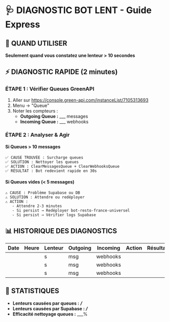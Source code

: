 # 🩺 DIAGNOSTIC BOT LENT - Guide Express

## 🚨 QUAND UTILISER
**Seulement quand vous constatez une lenteur > 10 secondes**

## ⚡ DIAGNOSTIC RAPIDE (2 minutes)

### ÉTAPE 1 : Vérifier Queues GreenAPI
1. Aller sur https://console.green-api.com/instanceList/7105313693
2. Menu → "Queue"
3. Noter les compteurs :
   - **Outgoing Queue :** ___ messages
   - **Incoming Queue :** ___ webhooks

### ÉTAPE 2 : Analyser & Agir

#### Si Queues > 10 messages
```
✅ CAUSE TROUVÉE : Surcharge queues
✅ SOLUTION : Nettoyer les queues
✅ ACTION : ClearMessagesQueue + ClearWebhooksQueue
✅ RÉSULTAT : Bot redevient rapide en 30s
```

#### Si Queues vides (< 5 messages)
```
⚠️ CAUSE : Problème Supabase ou DB
⚠️ SOLUTION : Attendre ou redéployer
⚠️ ACTION :
   - Attendre 2-3 minutes
   - Si persist → Redéployer bot-resto-france-universel
   - Si persist → Vérifier logs Supabase
```

## 📊 HISTORIQUE DES DIAGNOSTICS

| Date | Heure | Lenteur | Outgoing | Incoming | Action | Résultat |
|------|-------|---------|----------|----------|--------|----------|
| | | s | msg | webhooks | | |
| | | s | msg | webhooks | | |
| | | s | msg | webhooks | | |

## 🎯 STATISTIQUES
- **Lenteurs causées par queues :** ___/___
- **Lenteurs causées par Supabase :** ___/___
- **Efficacité nettoyage queues :** ___%